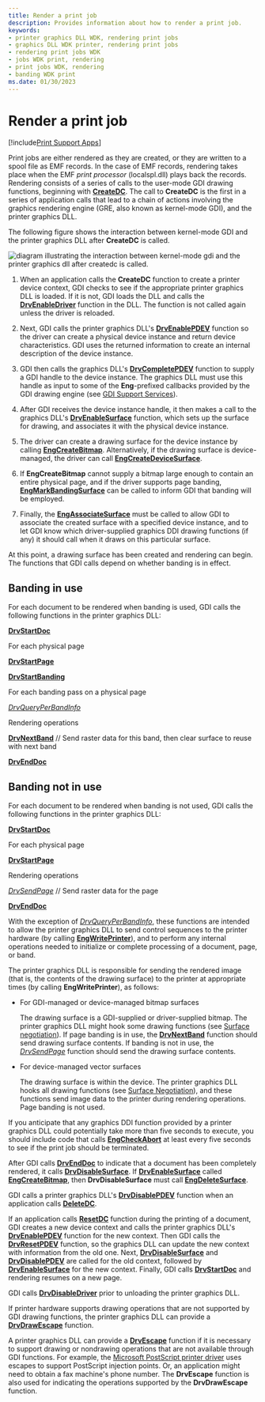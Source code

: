 ```yaml
---
title: Render a print job
description: Provides information about how to render a print job.
keywords:
- printer graphics DLL WDK, rendering print jobs
- graphics DLL WDK printer, rendering print jobs
- rendering print jobs WDK
- jobs WDK print, rendering
- print jobs WDK, rendering
- banding WDK print
ms.date: 01/30/2023
---
```


# Render a print job

[!include[Print Support Apps](../includes/print-support-apps.md)]

Print jobs are either rendered as they are created, or they are written to a spool file as EMF records. In the case of EMF records, rendering takes place when the EMF *print processor* (localspl.dll) plays back the records. Rendering consists of a series of calls to the user-mode GDI drawing functions, beginning with [**CreateDC**](/windows/win32/api/wingdi/nf-wingdi-createdca). The call to **CreateDC** is the first in a series of application calls that lead to a chain of actions involving the graphics rendering engine (GRE, also known as kernel-mode GDI), and the printer graphics DLL.

The following figure shows the interaction between kernel-mode GDI and the printer graphics DLL after **CreateDC** is called.

![diagram illustrating the interaction between kernel-mode gdi and the printer graphics dll after createdc is called.](images/gdirendr2.png)

1. When an application calls the **CreateDC** function to create a printer device context, GDI checks to see if the appropriate printer graphics DLL is loaded. If it is not, GDI loads the DLL and calls the [**DrvEnableDriver**](/windows/win32/api/winddi/nf-winddi-drvenabledriver) function in the DLL. The function is not called again unless the driver is reloaded.

1. Next, GDI calls the printer graphics DLL's [**DrvEnablePDEV**](/windows/win32/api/winddi/nf-winddi-drvenablepdev) function so the driver can create a physical device instance and return device characteristics. GDI uses the returned information to create an internal description of the device instance.

1. GDI then calls the graphics DLL's [**DrvCompletePDEV**](/windows/win32/api/winddi/nf-winddi-drvcompletepdev) function to supply a GDI handle to the device instance. The graphics DLL must use this handle as input to some of the **Eng**-prefixed callbacks provided by the GDI drawing engine (see [GDI Support Services](../display/gdi-support-services.md)).

1. After GDI receives the device instance handle, it then makes a call to the graphics DLL's [**DrvEnableSurface**](/windows/win32/api/winddi/nf-winddi-drvenablesurface) function, which sets up the surface for drawing, and associates it with the physical device instance.

1. The driver can create a drawing surface for the device instance by calling [**EngCreateBitmap**](/windows/win32/api/winddi/nf-winddi-engcreatebitmap). Alternatively, if the drawing surface is device-managed, the driver can call [**EngCreateDeviceSurface**](/windows/win32/api/winddi/nf-winddi-engcreatedevicesurface).

1. If **EngCreateBitmap** cannot supply a bitmap large enough to contain an entire physical page, and if the driver supports page banding, [**EngMarkBandingSurface**](/windows/win32/api/winddi/nf-winddi-engmarkbandingsurface) can be called to inform GDI that banding will be employed.

1. Finally, the [**EngAssociateSurface**](/windows/win32/api/winddi/nf-winddi-engassociatesurface) must be called to allow GDI to associate the created surface with a specified device instance, and to let GDI know which driver-supplied graphics DDI drawing functions (if any) it should call when it draws on this particular surface.

At this point, a drawing surface has been created and rendering can begin. The functions that GDI calls depend on whether banding is in effect.

## Banding in use

For each document to be rendered when banding is used, GDI calls the following functions in the printer graphics DLL:

[**DrvStartDoc**](/windows/win32/api/winddi/nf-winddi-drvstartdoc)

For each physical page

[**DrvStartPage**](/windows/win32/api/winddi/nf-winddi-drvstartpage)

[**DrvStartBanding**](/windows/win32/api/winddi/nf-winddi-drvstartbanding)

For each banding pass on a physical page

[*DrvQueryPerBandInfo*](/windows/win32/api/winddi/nf-winddi-drvqueryperbandinfo)

Rendering operations

[**DrvNextBand**](/windows/win32/api/winddi/nf-winddi-drvnextband) // Send raster data for this band, then clear surface to reuse with next band

[**DrvEndDoc**](/windows/win32/api/winddi/nf-winddi-drvenddoc)

## Banding not in use

For each document to be rendered when banding is not used, GDI calls the following functions in the printer graphics DLL:

[**DrvStartDoc**](/windows/win32/api/winddi/nf-winddi-drvstartdoc)

For each physical page

[**DrvStartPage**](/windows/win32/api/winddi/nf-winddi-drvstartpage)

Rendering operations

[*DrvSendPage*](/windows/win32/api/winddi/nf-winddi-drvsendpage) // Send raster data for the page

[**DrvEndDoc**](/windows/win32/api/winddi/nf-winddi-drvenddoc)

With the exception of [*DrvQueryPerBandInfo*](/windows/win32/api/winddi/nf-winddi-drvqueryperbandinfo), these functions are intended to allow the printer graphics DLL to send control sequences to the printer hardware (by calling [**EngWritePrinter**](/windows/win32/api/winddi/nf-winddi-engwriteprinter)), and to perform any internal operations needed to initialize or complete processing of a document, page, or band.

The printer graphics DLL is responsible for sending the rendered image (that is, the contents of the drawing surface) to the printer at appropriate times (by calling **EngWritePrinter**), as follows:

- For GDI-managed or device-managed bitmap surfaces

    The drawing surface is a GDI-supplied or driver-supplied bitmap. The printer graphics DLL might hook some drawing functions (see [Surface negotiation](../display/surface-negotiation.md)). If page banding is in use, the [**DrvNextBand**](/windows/win32/api/winddi/nf-winddi-drvnextband) function should send drawing surface contents. If banding is not in use, the [*DrvSendPage*](/windows/win32/api/winddi/nf-winddi-drvsendpage) function should send the drawing surface contents.

- For device-managed vector surfaces

    The drawing surface is within the device. The printer graphics DLL hooks all drawing functions (see [Surface Negotiation](../display/surface-negotiation.md)), and these functions send image data to the printer during rendering operations. Page banding is not used.

If you anticipate that any graphics DDI function provided by a printer graphics DLL could potentially take more than five seconds to execute, you should include code that calls [**EngCheckAbort**](/windows/win32/api/winddi/nf-winddi-engcheckabort) at least every five seconds to see if the print job should be terminated.

After GDI calls [**DrvEndDoc**](/windows/win32/api/winddi/nf-winddi-drvenddoc) to indicate that a document has been completely rendered, it calls [**DrvDisableSurface**](/windows/win32/api/winddi/nf-winddi-drvdisablesurface). If [**DrvEnableSurface**](/windows/win32/api/winddi/nf-winddi-drvenablesurface) called [**EngCreateBitmap**](/windows/win32/api/winddi/nf-winddi-engcreatebitmap), then **DrvDisableSurface** must call [**EngDeleteSurface**](/windows/win32/api/winddi/nf-winddi-engdeletesurface).

GDI calls a printer graphics DLL's [**DrvDisablePDEV**](/windows/win32/api/winddi/nf-winddi-drvdisablepdev) function when an application calls [**DeleteDC**](/windows/win32/api/wingdi/nf-wingdi-deletedc).

If an application calls [**ResetDC**](/windows/win32/api/wingdi/nf-wingdi-resetdca) function during the printing of a document, GDI creates a new device context and calls the printer graphics DLL's [**DrvEnablePDEV**](/windows/win32/api/winddi/nf-winddi-drvenablepdev) function for the new context. Then GDI calls the [**DrvResetPDEV**](/windows/win32/api/winddi/nf-winddi-drvresetpdev) function, so the graphics DLL can update the new context with information from the old one. Next, [**DrvDisableSurface**](/windows/win32/api/winddi/nf-winddi-drvdisablesurface) and [**DrvDisablePDEV**](/windows/win32/api/winddi/nf-winddi-drvdisablepdev) are called for the old context, followed by [**DrvEnableSurface**](/windows/win32/api/winddi/nf-winddi-drvenablesurface) for the new context. Finally, GDI calls [**DrvStartDoc**](/windows/win32/api/winddi/nf-winddi-drvstartdoc) and rendering resumes on a new page.

GDI calls [**DrvDisableDriver**](/windows/win32/api/winddi/nf-winddi-drvdisabledriver) prior to unloading the printer graphics DLL.

If printer hardware supports drawing operations that are not supported by GDI drawing functions, the printer graphics DLL can provide a [**DrvDrawEscape**](/windows/win32/api/winddi/nf-winddi-drvdrawescape) function.

A printer graphics DLL can provide a [**DrvEscape**](/windows/win32/api/winddi/nf-winddi-drvescape) function if it is necessary to support drawing or nondrawing operations that are not available through GDI functions. For example, the [Microsoft PostScript printer driver](microsoft-postscript-printer-driver.md) uses escapes to support PostScript injection points. Or, an application might need to obtain a fax machine's phone number. The **DrvEscape** function is also used for indicating the operations supported by the **DrvDrawEscape** function.

